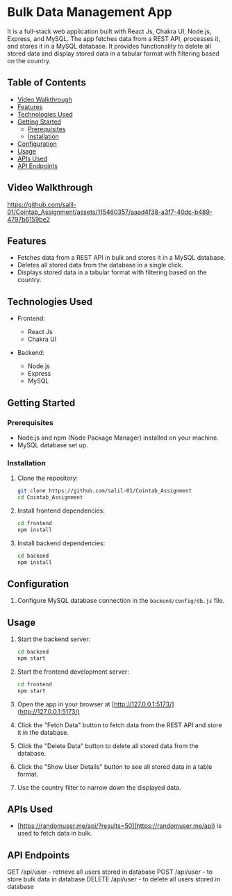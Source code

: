 # Bulk Data Management App

It is a full-stack web application built with React Js, Chakra UI, Node.js, Express, and MySQL.
The app fetches data from a REST API, processes it, and stores it in a MySQL database.
It provides functionality to delete all stored data and display stored data in a tabular format with filtering based on the country.

## Table of Contents

- [Video Walkthrough](#video-walkthrough)
- [Features](#features)
- [Technologies Used](#technologies-used)
- [Getting Started](#getting-started)
  - [Prerequisites](#prerequisites)
  - [Installation](#installation)
- [Configuration](#configuration)
- [Usage](#usage)
- [APIs Used](#apis-used)
- [API Endpoints](#api-endpoints)

## Video Walkthrough
https://github.com/salil-01/Cointab_Assignment/assets/115460357/aaad4f38-a3f7-40dc-b489-4797b6159be2

## Features

- Fetches data from a REST API in bulk and stores it in a MySQL database.
- Deletes all stored data from the database in a single click.
- Displays stored data in a tabular format with filtering based on the country.

## Technologies Used

- Frontend:
  - React Js
  - Chakra UI

- Backend:
  - Node.js
  - Express
  - MySQL

## Getting Started

### Prerequisites
- Node.js and npm (Node Package Manager) installed on your machine.
- MySQL database set up.

### Installation

1. Clone the repository:
   ```sh
   git clone https://github.com/salil-01/Cointab_Assignment
   cd Cointab_Assignment
   ```

2. Install frontend dependencies:
   ```sh
   cd frontend
   npm install
   ```

3. Install backend dependencies:
   ```sh
   cd backend
   npm install
   ```

## Configuration

1. Configure MySQL database connection in the `backend/config/db.js` file.

## Usage
1. Start the backend server:
   ```sh
   cd backend
   npm start
   ```

2. Start the frontend development server:
   ```sh
   cd frontend
   npm start
   ```

3. Open the app in your browser at [http://127.0.0.1:5173/](http://127.0.0.1:5173/)

4. Click the "Fetch Data" button to fetch data from the REST API and store it in the database.

5. Click the "Delete Data" button to delete all stored data from the database.

6. Click the "Show User Details" button to see all stored data in a table format.

7. Use the country filter to narrow down the displayed data.

## APIs Used
- [https://randomuser.me/api/?results=50](https://randomuser.me/api) is used to fetch data in bulk.

## API Endpoints
GET /api/user - retrieve all users stored in database
POST /api/user - to store bulk data in database
DELETE /api/user - to delete all users stored in database

